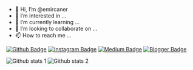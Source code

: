 - 👋 Hi, I’m @emircaner
- 👀 I’m interested in ...
- 🌱 I’m currently learning ...
- 💞️ I’m looking to collaborate on ...
- 📫 How to reach me ...




[![Github Badge](https://img.shields.io/badge/-Github-000?style=quare&labelColor=000&logo=Github&logoColor=white&link=link)](link) 
[![Instagram Badge](https://img.shields.io/badge/-Instagram-C13584?style=flat-quare&labelColor=C13584&logo=instagram&logoColor=white&link=link)](link) 
[![Medium Badge](https://img.shields.io/badge/-Medium-757575?style=flat-quare&labelColor=757575&logo=Medium&logoColor=white&link=link)](link) 
[![Blogger Badge](https://img.shields.io/badge/-Blogger-FF9800?style=flat-quare&labelColor=FF9800&logo=Blogger&logoColor=white&link=link)](link)

![Github stats 1](https://github-readme-stats.vercel.app/api?username=emircaner&show_icons=true&theme=gradient) 
![Github stats 2](https://github-readme-stats.vercel.app/api?username=emircaner&show_icons=true&theme=radical)

